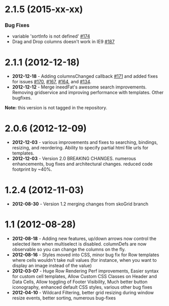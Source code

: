
# 2.1.5 (2015-xx-xx)

### Bug Fixes

* variable 'sortInfo is not defined' [#174](https://github.com/Knockout-Contrib/KoGrid/issues/174)
* Drag and Drop columns doesn't work in IE9 [#187](https://github.com/Knockout-Contrib/KoGrid/issues/187)


# 2.1.1 (2012-12-18)

* __2012-12-18__ - Adding columnsChanged callback [#171](https://github.com/Knockout-Contrib/KoGrid/issues/171) and added fixes for issues [#170](https://github.com/Knockout-Contrib/KoGrid/issues/170), [#167](https://github.com/Knockout-Contrib/KoGrid/issues/167), [#164](https://github.com/Knockout-Contrib/KoGrid/issues/164), and [#134](https://github.com/Knockout-Contrib/KoGrid/issues/134).
* __2012-12-12__ - Merge ineedFat's awesome search improvements. Removing gridservice and improving performance with templates. Other bugfixes.

__Note:__ this version is not tagged in the repository.


# 2.0.6 (2012-12-09)

* __2012-12-03__ - various improvements and fixes to searching, bindings, resizing, and reordering. Ability to specify partial html file urls for templates.
* __2012-12-03__ - Version 2.0 BREAKING CHANGES. numerous enhancements, bug fixes and architectural changes. reduced code footprint by ~40%.


# 1.2.4 (2012-11-03)

* __2012-08-30__ - Version 1.2 merging changes from skoGrid branch


# 1.1 (2012-08-28)

* __2012-08-18__ - Adding new features, up/down arrows now control the selected item when multiselect is disabled. columnDefs are now observable so you can change the columns on the fly.
* __2012-08-16__ - Styles moved into CSS, minor bug fix for Row templates where cells wouldn't take null values (for instance, when you want to display an image instead of the value)
* __2012-03-07__ - Huge Row Rendering Perf improvements, Easier syntax for custom cell templates,  Allow Custom CSS Classes on Header and Data Cells, Allow toggling of Footer Visibility, Much better button iconography, enhanced default CSS styles, various other bug fixes
* __2012-04-10__ - Wildcard Filtering, better grid resizing during window resize events, better sorting, numerous bug-fixes
